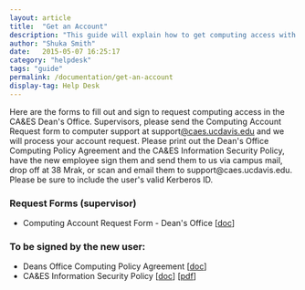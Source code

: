 ```yaml
---
layout: article
title:  "Get an Account"
description: "This guide will explain how to get computing access with CAES Dean's Office."
author: "Shuka Smith"
date:   2015-05-07 16:25:17
category: "helpdesk"
tags: "guide"
permalink: /documentation/get-an-account
display-tag: Help Desk
---
```


<p>Here are the forms to fill out and sign to request computing access in the CA&amp;ES Dean's Office. Supervisors, please send the Computing Account Request form to computer support at support<a class="email-link" href="mailto:support@caes.ucdavis.edu" title="">@caes.ucdavis.edu</a>  and we will process your account request. Please print out the Dean's Office Computing Policy Agreement and the CA&amp;ES Information Security Policy, have the new employee sign them and send them to us via campus mail, drop off at 38 Mrak, or scan and email them to support@caes.ucdavis.edu. Please be sure to include the user's valid Kerberos ID.</p>

<h3>Request Forms (supervisor)</h3>
<ul>
<li>Computing Account Request Form - Dean's Office [<a href="/media/files/Computing-Account Request-Form-v1.6-DO.docx" title="Computing Account Request Form - Dean's Office">doc</a>]</li>
</ul>
<h3>To be signed by the new user:</h3>
<ul>
<li>Deans Office Computing Policy Agreement [<a href="/media/files/Policy-Deans-Office Computing-Policy Agreement.doc" title="PolicyDeansOfficeComputing">doc</a>]</li>
<li>CA&amp;ES Information Security Policy [<a href="/media/files/Policy-Deans-Office Information-Security-Policy.docx" title="Information Security Policy.doc">doc</a>] [<a href="/media/files/Forms-CA-ES Information-Security-Policy.pdf" target="_blank" title="Information Security Policy.pdf">pdf</a>]</li>
</ul>
